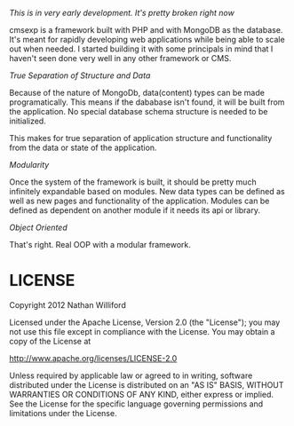 *This is in very early development. It's pretty broken right now*

cmsexp is a framework built with PHP and with MongoDB as the database. It's meant for rapidly developing
web applications while being able to scale out when needed. I started building it with some principals in
mind that I haven't seen done very well in any other framework or CMS.

*True Separation of Structure and Data*

Because of the nature of MongoDb, data(content) types can be made programatically. This means if the dababase
isn't found, it will be built from the application. No special database schema structure is needed to be initialized.

This makes for true separation of application structure and functionality from the data or state of the application.

*Modularity*

Once the system of the framework is built, it should be pretty much infinitely expandable based on modules. New data types can be defined as well as new pages and functionality of the application. Modules can be defined as dependent on another module if it needs its api or library.

*Object Oriented*

That's right. Real OOP with a modular framework.


# LICENSE #

Copyright 2012 Nathan Williford

Licensed under the Apache License, Version 2.0 (the "License");
you may not use this file except in compliance with the License.
You may obtain a copy of the License at

   http://www.apache.org/licenses/LICENSE-2.0

Unless required by applicable law or agreed to in writing, software
distributed under the License is distributed on an "AS IS" BASIS,
WITHOUT WARRANTIES OR CONDITIONS OF ANY KIND, either express or implied.
See the License for the specific language governing permissions and
limitations under the License.